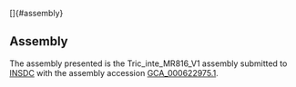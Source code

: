 []{#assembly}

Assembly
--------

The assembly presented is the Tric\_inte\_MR816\_V1 assembly submitted
to [INSDC](http://www.insdc.org) with the assembly accession
[GCA\_000622975.1](http://www.ebi.ac.uk/ena/data/view/GCA_000622975.1).
